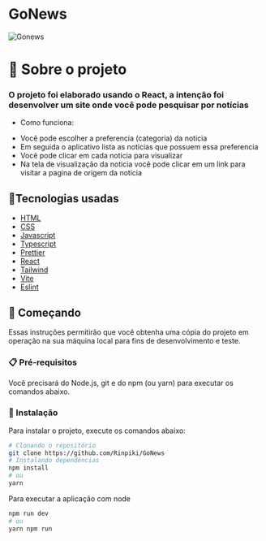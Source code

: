 # GoNews
![Gonews](https://user-images.githubusercontent.com/74790193/202467546-31c33e9c-87e4-4692-966c-7d492fd22304.png)
# 📖 Sobre o projeto
<h3>O projeto foi elaborado usando o React, a intenção foi desenvolver um site onde você pode pesquisar por notícias</h3>

- Como funciona:

+  Você pode escolher a preferencia (categoria) da noticia
+ Em seguida o aplicativo lista as noticias que possuem essa preferencia
+ Você pode clicar em cada noticia para visualizar
+ Na tela de visualização da noticia você pode clicar em um link para visitar a pagina de origem da noticia

## 🔧Tecnologias usadas

- [HTML](https://developer.mozilla.org/pt-BR/docs/Web/HTML)
- [CSS](https://developer.mozilla.org/pt-BR/docs/Web/CSS)
- [Javascript](https://developer.mozilla.org/pt-BR/docs/Web/JavaScript)
- [Typescript](https://developer.mozilla.org/pt-BR/docs/Web/Typescript)
- [Prettier](https://prettier.io/)
- [React](https://pt-br.reactjs.org/)
- [Tailwind](https://tailwindcss.com/)
- [Vite](https://vitejs.dev/)
- [Eslint](https://eslint.org/)


## 🚀 Começando

Essas instruções permitirão que você obtenha uma cópia do projeto em operação na sua máquina local para fins de desenvolvimento e teste.

### 📋 Pré-requisitos

Você precisará do Node.js, git e do npm (ou yarn) para executar os comandos abaixo.

### 🔧 Instalação

Para instalar o projeto, execute os comandos abaixo:

```sh
# Clonando o repositório
git clone https://github.com/Rinpiki/GoNews
# Instalando dependências
npm install
# ou
yarn
```

Para executar a aplicação com node

```sh
npm run dev
# ou
yarn npm run
```
